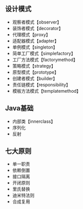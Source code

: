 ## 设计模式

- 观察者模式【observer】
- 装饰者模式【decorator】
- 代理模式【proxy】
- 适配器模式【adapter】
- 单例模式【singleton】
- 简单工厂模式【simplefactory】
- 工厂方法模式【factorymethod】
- 策略模式【strategy】
- 原型模式【prototype】
- 创建者模式【builder】
- 责任链模式【responsibility】
- 模板方法模式【templatemethod】

## Java基础

- 内部类【innerclass】
- 序列化
- 反射

## 七大原则
- 单一职责
- 依赖倒置
- 接口隔离
- 开闭原则
- 里氏替换
- 迪米特法则
- 合成复用